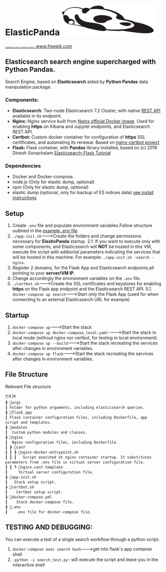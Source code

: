 # ElasticPanda  <img src="logo.png" alt="alt text" width="302px" height="100px">
<a href='https://www.freepik.com/vectors/logo' style="font-size:5px">Original logo vector created by sentavio - www.freepik.com</a>
## Elasticsearch search engine supercharged with Python Pandas.
Search Engine, based on **Elasticsearch** aided by **Python Pandas** data manipulation package.

### Components:
 - **Elasticsearch**: Two-node Elasticsearch 7.2 Cluster, with native [REST API](https://www.elastic.co/guide/en/elasticsearch/reference/current/rest-apis.html) available in its endpoint.
 - **Nginx:** Nginx service built from [Nginx official Docker image](https://hub.docker.com/_/nginx). Used for enabling **https** on Kibana and Jupyter endpoints, and Elasticsearch REST API.
 - **Certbot:** Custom docker container for configuration of **https** SSL certificates, and automating its renewal. Based on [nginx-certbot project](https://github.com/wmnnd/nginx-certbot)
- **Flask:** Flask container, with **Pandas** library installed, based on (c) 2019 Dinesh Sonachalam [Elasticsearch-Flask Tutorial](https://github.com/dineshsonachalam/Building-a-search-engine-using-Elasticsearch)

### Dependencies
 - Docker and Docker-compose.
 - node.js (Only for elastic dump, optional)
 - npm (Only for elastic dump, optional)
 - elastic dump (optional, only for backup of ES indices data) [see install instructions](https://www.npmjs.com/package/elasticdump) 

## Setup 
 1. Create `.env` file and populate environment variables.Follow structure outlined in the [example .env file](example.env)
 2. `./app-init.sh`--->Create the folders and change permissions necessary for **ElasticPanda** startup.
  2.1. If you want to execute only with some components, and Elasticsearch will **NOT** be hosted in this VM, execute the script with addiontal parameters indicating the services that will be hosted in this machine. For example: `./app-init.sh -search -nginx`.
 3. Register 2 domains, for the Flask App and Elasticsearch endpoints,all pointing to your **server/VM IP**.
 4. Change accordingly the environment variables on the `.env` file.
 5. `./certbot.sh`--->Create the SSL certificates and keystores for enabling **https** on the Flask app endpoint and the Elasticsearch REST API.
 5.1. `docker-compose up search`--->Start only the Flask App (used for when connecting to an external Elasticsearch URL for example)


## Startup
 1. `docker-compose up`--->Start the stack
 2. `docker-compose up docker-compose_local.yaml`---->Start the stack in local mode (without nginx nor certbot, for testing in local environment).
 3. `docker-compose up --build`--->Start the stack recreating the services after changes in environment variables.
 4. `docker-compose up flask`--->Start the stack recreating the services after changes in environment variables.

## File Structure

Relevant File structure
```
📦EJK
┣ 📂args
┃ Folder for python arguments, including elasticsearch queries.
┣ 📂flask_app
┃ Flask container configuration files, including Dockerfile, app script and templates.
┣ 📂modules
┃  Custom python modules and classes.
┣ 📂nginx
┃  Nginx configuration files, including Dockerfile.
┃ ┣ 📂conf
┃ ┃ ┣ 📜nginx-docker-entrypoint.sh
┃ ┃ ┃   Script executed at nginx container startup. It substitutes parameters from .env file in virtual server configuration file.
┃ ┃ ┗ 📜nginx.conf.template
┃     Virtual server configuration file.
┣ 📜app-init.sh
┃   Stack setup script.
┣ 📜certbot.sh
┃    Certbot setup script.
┣ 📜docker-compose.yml
┃    Stack docker-compose file.
┣ 📜.env
┃    .env file for docker-compose file.
```
## TESTING AND DEBUGGING:
You can execute a test of a single search workflow through a python script:
1. `docker-compose exec search bash`--->get into flask's app container shell
2. `-python -i search_test.py`- will execute the script and leave you in the interactive shell
